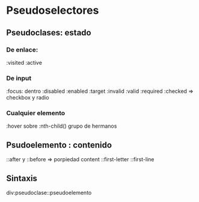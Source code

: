 # Pseudoselectores

## Pseudoclases: estado
### De enlace:
:visited
:active 

### De input
:focus: dentro
:disabled
:enabled
:target
:invalid
:valid
:required
:checked => checkbox y radio

### Cualquier elemento
:hover sobre
:nth-child() grupo de hermanos

## Psudoelemento : contenido
::after y ::before => porpiedad content
::first-letter
::first-line

## Sintaxis
div:pseudoclase::pseudoelemento